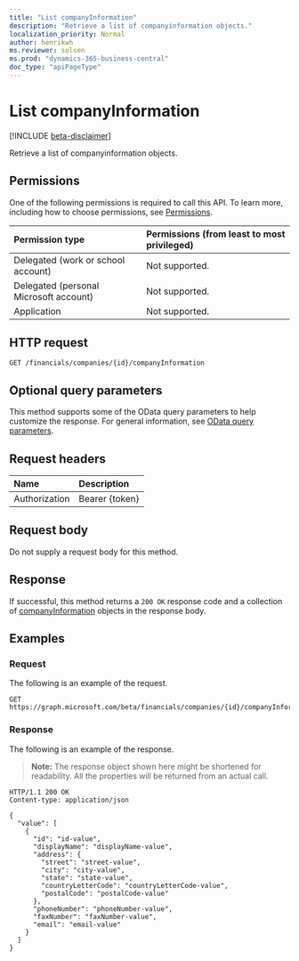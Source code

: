 ```yaml
---
title: "List companyInformation"
description: "Retrieve a list of companyinformation objects."
localization_priority: Normal
author: henrikwh
ms.reviewer: solsen
ms.prod: "dynamics-365-business-central"
doc_type: "apiPageType"
---
```


# List companyInformation

[!INCLUDE [beta-disclaimer](../../includes/beta-disclaimer.md)]

Retrieve a list of companyinformation objects.

## Permissions

One of the following permissions is required to call this API. To learn more, including how to choose permissions, see [Permissions](/graph/permissions-reference).

| Permission type                        | Permissions (from least to most privileged) |
|:---------------------------------------|:--------------------------------------------|
| Delegated (work or school account)     | Not supported. |
| Delegated (personal Microsoft account) | Not supported. |
| Application                            | Not supported. |

## HTTP request

<!-- { "blockType": "ignored" } -->

```http
GET /financials/companies/{id}/companyInformation
```

## Optional query parameters

This method supports some of the OData query parameters to help customize the response. For general information, see [OData query parameters](/graph/query-parameters).

## Request headers

| Name      |Description|
|:----------|:----------|
| Authorization | Bearer {token} |

## Request body

Do not supply a request body for this method.

## Response

If successful, this method returns a `200 OK` response code and a collection of [companyInformation](../resources/dynamics-companyinformation.md) objects in the response body.

## Examples

### Request

The following is an example of the request.
<!-- {
  "blockType": "request",
  "name": "get_companyinformation"
}-->

```http
GET https://graph.microsoft.com/beta/financials/companies/{id}/companyInformation
```

### Response

The following is an example of the response.

> **Note:** The response object shown here might be shortened for readability. All the properties will be returned from an actual call.

<!-- {
  "blockType": "response",
  "truncated": true,
  "@odata.type": "microsoft.graph.companyInformation",
  "isCollection": true
} -->

```http
HTTP/1.1 200 OK
Content-type: application/json

{
  "value": [
    {
      "id": "id-value",
      "displayName": "displayName-value",
      "address": {
        "street": "street-value",
        "city": "city-value",
        "state": "state-value",
        "countryLetterCode": "countryLetterCode-value",
        "postalCode": "postalCode-value"
      },
      "phoneNumber": "phoneNumber-value",
      "faxNumber": "faxNumber-value",
      "email": "email-value"
    }
  ]
}
```

<!-- uuid: 16cd6b66-4b1a-43a1-adaf-3a886856ed98
2019-02-04 14:57:30 UTC -->
<!-- {
  "type": "#page.annotation",
  "description": "List companyInformation",
  "keywords": "",
  "section": "documentation",
  "tocPath": ""
}-->